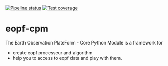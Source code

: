 [![Pipeline status](https://gitlab.csc-eopf.csgroup.space/cpm/eopf-cpm/main/pipeline.svg)](https://gitlab.csc-eopf.csgroup.space/cpm/eopf-cpm/commits/main)
[![Test coverage](https://gitlab.csc-eopf.csgroup.space/cpm/eopf-cpm/main/coverage.svg)](https://gitlab.csc-eopf.csgroup.space/cpm/eopf-cpm/commits/main)

# eopf-cpm

The Earth Observation PlateForm - Core Python Module is a framework for
- create eopf processeur and algorithm
- help you to access to eopf data and play with them.

